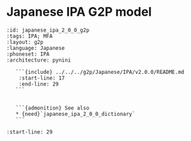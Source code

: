 
# Japanese IPA G2P model

``````{g2p} Japanese IPA G2P model
:id: japanese_ipa_2_0_0_g2p
:tags: IPA; MFA
:layout: g2p
:language: Japanese
:phoneset: IPA
:architecture: pynini

   ```{include} ../../../g2p/Japanese/IPA/v2.0.0/README.md
    :start-line: 17
    :end-line: 29
   ```


   ```{admonition} See also
   * {need}`japanese_ipa_2_0_0_dictionary`
   ```
``````

```{include} ../../../g2p/Japanese/IPA/v2.0.0/README.md
:start-line: 29
```
